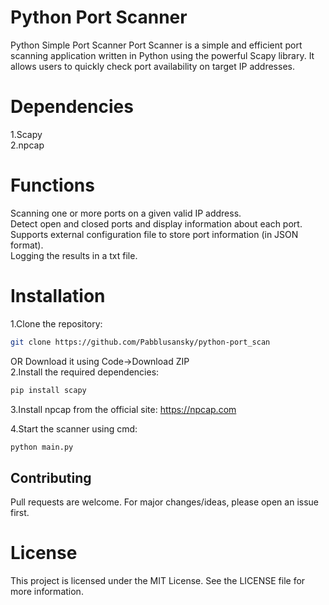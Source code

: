# Python Port Scanner
Python Simple Port Scanner
Port Scanner is a simple and efficient port scanning application written in Python using the powerful Scapy library. It allows users to quickly check port availability on target IP addresses.
# Dependencies
1.Scapy<br/>
2.npcap
# Functions
Scanning one or more ports on a given valid IP address.<br/>
Detect open and closed ports and display information about each port.<br/>
Supports external configuration file to store port information (in JSON format).<br/>
Logging the results in a txt file.<br/>
# Installation
1.Clone the repository:
```bash
git clone https://github.com/Pabblusansky/python-port_scan
```
OR Download it using Code->Download ZIP<br/>
2.Install the required dependencies:
```bash
pip install scapy 
```
3.Install npcap from the official site: https://npcap.com

4.Start the scanner using cmd:
```bash
python main.py
```
## Contributing
Pull requests are welcome. For major changes/ideas, please open an issue first.
# License
This project is licensed under the MIT License. See the LICENSE file for more information.

